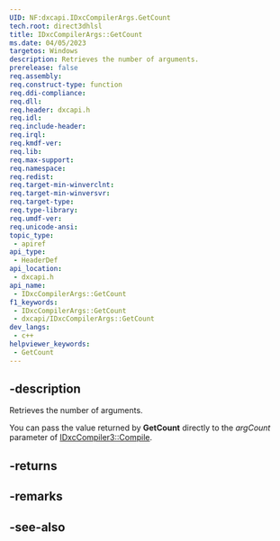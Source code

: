 ```yaml
---
UID: NF:dxcapi.IDxcCompilerArgs.GetCount
tech.root: direct3dhlsl
title: IDxcCompilerArgs::GetCount
ms.date: 04/05/2023
targetos: Windows
description: Retrieves the number of arguments.
prerelease: false
req.assembly: 
req.construct-type: function
req.ddi-compliance: 
req.dll: 
req.header: dxcapi.h
req.idl: 
req.include-header: 
req.irql: 
req.kmdf-ver: 
req.lib: 
req.max-support: 
req.namespace: 
req.redist: 
req.target-min-winverclnt: 
req.target-min-winversvr: 
req.target-type: 
req.type-library: 
req.umdf-ver: 
req.unicode-ansi: 
topic_type:
 - apiref
api_type:
 - HeaderDef
api_location:
 - dxcapi.h
api_name:
 - IDxcCompilerArgs::GetCount
f1_keywords:
 - IDxcCompilerArgs::GetCount
 - dxcapi/IDxcCompilerArgs::GetCount
dev_langs:
 - c++
helpviewer_keywords:
 - GetCount
---
```


## -description

Retrieves the number of arguments.

You can pass the value returned by **GetCount** directly to the *argCount* parameter of [IDxcCompiler3::Compile](./nf-dxcapi-idxccompiler3-compile.md).

## -returns

## -remarks

## -see-also
